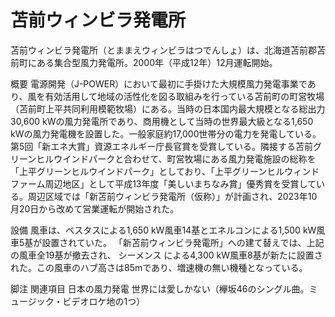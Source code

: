 # 苫前ウィンビラ発電所

苫前ウィンビラ発電所（とままえウィンビラはつでんしょ）は、北海道苫前郡苫前町にある集合型風力発電所。2000年（平成12年）12月運転開始。

概要
電源開発（J-POWER）において最初に手掛けた大規模風力発電事業であり、風を有効活用して地域の活性化を図る取組みを行っている苫前町の町営牧場（苫前町上平共同利用模範牧場）にある。当時の日本国内最大規模となる総出力30,600 kWの風力発電所であり、商用機として当時の世界最大級となる1,650 kWの風力発電機を設置した。一般家庭約17,000世帯分の電力を発電している。第5回「新エネ大賞」資源エネルギー庁長官賞を受賞している。隣接する苫前グリーンヒルウインドパークと合わせて、町営牧場にある風力発電施設の総称を「上平グリーンヒルウインドパーク」としており、「上平グリーンヒルウィンドファーム周辺地区」として平成13年度「美しいまちなみ賞」優秀賞を受賞している。周辺区域では「新苫前ウィンビラ発電所（仮称）」が計画され、2023年10月20日から改めて営業運転が開始された。

設備
風車は、ベスタスによる1,650 kW風車14基とエネルコンによる1,500 kW風車5基が設置されていた。
「新苫前ウィンビラ発電所」への建て替えでは、上記の風車全19基が撤去され、 シーメンス による4,300 kW風車8基が新たに設置された。この風車のハブ高さは85mであり、増速機の無い機種となっている。

脚注
関連項目
日本の風力発電
世界には愛しかない（欅坂46のシングル曲。ミュージック・ビデオロケ地の1つ）